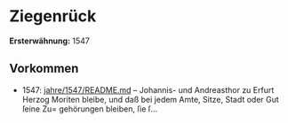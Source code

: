 # Ziegenrück

**Ersterwähnung:** 1547

## Vorkommen
- 1547: [jahre/1547/README.md](../jahre/1547/README.md) – Johannis-
und Andreasthor zu Erfurt Herzog Moriten bleibe, und
daß bei jedem Amte, Sitze, Stadt oder Gut ſeine Zu=
gehörungen bleiben, ſie ſ...
